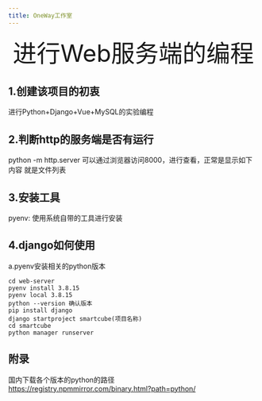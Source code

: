 ```yaml
---
title: OneWay工作室
---
```


<div align='center' ><font size='60'>进行Web服务端的编程</font></div>

## 1.创建该项目的初衷
进行Python+Django+Vue+MySQL的实验编程

## 2.判断http的服务端是否有运行
python -m http.server
可以通过浏览器访问8000，进行查看，正常是显示如下内容
就是文件列表

## 3.安装工具
pyenv:  使用系统自带的工具进行安装

## 4.django如何使用
a.pyenv安装相关的python版本

``` shell
cd web-server
pyenv install 3.8.15
pyenv local 3.8.15
python --version 确认版本
pip install django
django startproject smartcube(项目名称)
cd smartcube
python manager runserver
```

## 附录
国内下载各个版本的python的路径
https://registry.npmmirror.com/binary.html?path=python/
